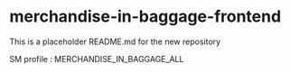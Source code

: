 
# merchandise-in-baggage-frontend

This is a placeholder README.md for the new repository

SM profile : MERCHANDISE_IN_BAGGAGE_ALL


